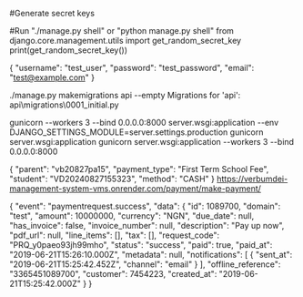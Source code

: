 #Generate secret keys

#Run
"./manage.py shell" or "python manage.py shell"
from django.core.management.utils import get_random_secret_key
print(get_random_secret_key())

{
  "username": "test_user",
  "password": "test_password",
  "email": "test@example.com"
}

./manage.py makemigrations api --empty
Migrations for 'api':
  api\migrations\0001_initial.py


gunicorn --workers 3 --bind 0.0.0.0:8000 server.wsgi:application --env DJANGO_SETTINGS_MODULE=server.settings.production
gunicorn server.wsgi:application
gunicorn server.wsgi:application --workers 3 --bind 0.0.0.0:8000


{
    "parent": "vb20827pa15",
    "payment_type": "First Term School Fee",
    "student": "VD20240827155323",
    "method": "CASH"
}
https://verbumdei-management-system-vms.onrender.com/payment/make-payment/



{
  "event": "paymentrequest.success",
  "data": {
    "id": 1089700,
    "domain": "test",
    "amount": 10000000,
    "currency": "NGN",
    "due_date": null,
    "has_invoice": false,
    "invoice_number": null,
    "description": "Pay up now",
    "pdf_url": null,
    "line_items": [],
    "tax": [],
    "request_code": "PRQ_y0paeo93jh99mho",
    "status": "success",
    "paid": true,
    "paid_at": "2019-06-21T15:26:10.000Z",
    "metadata": null,
    "notifications": [
      {
        "sent_at": "2019-06-21T15:25:42.452Z",
        "channel": "email"
      }
    ],
    "offline_reference": "3365451089700",
    "customer": 7454223,
    "created_at": "2019-06-21T15:25:42.000Z"
  }
}